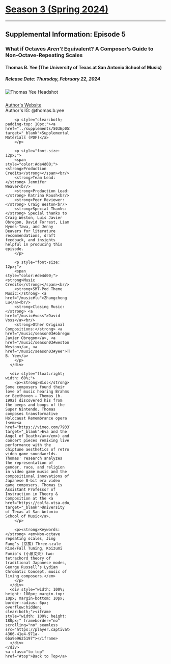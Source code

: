 <div class="seasonheader">
    <a href="/episodes/season03"><h1 class="seasonheader-text">Season 3 (Spring 2024)</h1></a>
</div>

<div>
<hr>
<h2>Supplemental Information: Episode 5</h2>

  <div class="supplement" id="e3.5">
    <h3 class="supplement-title">What if Octaves <em>Aren’t</em> Equivalent? A Composer’s Guide to Non-Octave-Repeating Scales</h3>
    <h4>Thomas B. Yee (The University of Texas at San Antonio School of Music)</h4>
    <h5>Release Date: Thursday, February 22, 2024</h5>
    <div class="floatsupps">
      <div style="float:left; width: 40%;">
        <img class="biopic" alt="Thomas Yee Headshot" src="../supplements/S03Ep05yee.jpg"><br/>
        <p style="clear:both; padding-top: 10px;"><a href="https://www.thomasbyee.com" target="_blank">Author's Website</a><br/>
        Author's IG: @thomas.b.yee
        </p>

        <p style="clear:both; padding-top: 10px;"><a href="../supplements/S03Ep05Supp_yee.pdf" target="_blank">Supplemental Materials (PDF)</a>
        </p>

        <p style="font-size: 12px;">
        <span style="color:#de4d00;"><strong>Production Credits</strong></span><br/>
        <strong>Team Lead:</strong> Jennifer Weaver<br/>
        <strong>Production Lead:</strong> Katrina Roush<br/>
        <strong>Peer Reviewer:</strong> Craig Weston<br/>
        <strong>Special Thanks:</strong> Special thanks to Craig Weston, Luis Javier Obregon, David Forrest, Liam Hynes-Tawa, and Jenny Beavers for literature recommendations, draft feedback, and insights helpful in producing this episode.
        </p>

        <p style="font-size: 12px;">
        <span style="color:#de4d00;"><strong>Music Credits</strong></span><br/>
        <strong>SMT-Pod Theme Music:</strong> <a href="/music#lu">Zhangcheng Lu</a><br/>
        <strong>Closing Music:</strong> <a href="/music#voss">David Voss</a><br/>
        <strong>Other Original Compositions:</strong> <a href="/music/season03#obregon">Luis Javier Obregon</a>, <a href="/music/season03#weston">Craig Weston</a>, <a href="/music/season03#yee">Thomas B. Yee</a>
        </p>
      </div>

      <div style="float:right; width: 60%;">
        <p><strong>Bio:</strong> Some composers found their love of music hearing Brahms or Beethoven — Thomas (b. 1992) discovered his from the beeps and boops of the Super Nintendo. Thomas composes transformative Holocaust Remembrance opera (<em><a href="https://vimeo.com/793376598" target="_blank">Eva and the Angel of Death</a></em>) and concert pieces remixing live performance with the chiptune aesthetics of retro video game soundworlds. Thomas' research analyzes the representation of gender, race, and religion in video game music and the compositional innovations of Japanese 8-bit era video game composers. Thomas is Assistant Professor of Instruction in Theory & Composition at the <a href="https://colfa.utsa.edu/music/" target="_blank">University of Texas at San Antonio School of Music</a>.
        </p>

        <p><strong>Keywords:</strong> <em>Non-octave repeating scales, Jing Fang’s (京房) Three-scale Rise/Fall Tuning, Koizumi Fumio’s (小泉文夫) two-tetrachord theory of traditional Japanese modes, George Russell’s Lydian Chromatic Concept, music of living composers.</em>
        </p>
      </div>
      <div style="width: 100%; height: 180px; margin-top: 10px; margin-bottom: 10px; border-radius: 6px; overflow:hidden; clear:both;"><iframe style="width: 100%; height: 180px;" frameborder="no" scrolling="no" seamless src="https://player.captivate.fm/episode/a0473adc-4366-41e4-971a-6ba9e9625197"></iframe>
      </div>
    </div>
    <a class="to-top" href="#top">Back to Top</a>
  </div>